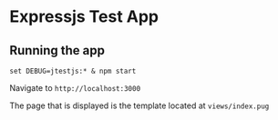 # Expressjs Test App
## Running the app
`set DEBUG=jtestjs:* & npm start`

Navigate to `http://localhost:3000`

The page that is displayed is the template located at `views/index.pug`